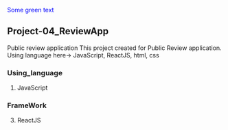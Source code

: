 <span style="color: blue"> Some green text </span>
## Project-04_ReviewApp
Public review application 
This project created for Public Review application. Using language here-> JavaScript, ReactJS, html, css
### Using_language 
  1. JavaScript
### FrameWork 
  3. ReactJS
